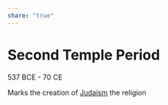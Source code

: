 ```yaml
---  
share: "true"  
---  
```

# Second Temple Period  
537 BCE - 70 CE  
  
Marks the creation of [Judaism](./Judaism.md) the religion